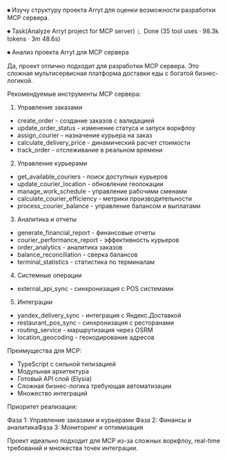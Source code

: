 
⏺ Изучу структуру проекта Arryt для оценки возможности разработки MCP сервера.

⏺ Task(Analyze Arryt project for MCP server)
  ⎿  Done (35 tool uses · 98.3k tokens · 3m 48.6s)                                                         

⏺ Анализ проекта Arryt для MCP сервера

  Да, проект отлично подходит для разработки MCP сервера. Это сложная мультисервисная платформа доставки еды
   с богатой бизнес-логикой.

  Рекомендуемые инструменты MCP сервера:

  1. Управление заказами
  - create_order - создание заказов с валидацией
  - update_order_status - изменение статуса и запуск воркфлоу
  - assign_courier - назначение курьера на заказ
  - calculate_delivery_price - динамический расчет стоимости
  - track_order - отслеживание в реальном времени

  2. Управление курьерами
  - get_available_couriers - поиск доступных курьеров
  - update_courier_location - обновление геолокации
  - manage_work_schedule - управление рабочими сменами
  - calculate_courier_efficiency - метрики производительности
  - process_courier_balance - управление балансом и выплатами

  3. Аналитика и отчеты
  - generate_financial_report - финансовые отчеты
  - courier_performance_report - эффективность курьеров
  - order_analytics - аналитика заказов
  - balance_reconciliation - сверка балансов
  - terminal_statistics - статистика по терминалам

  4. Системные операции
  - external_api_sync - синхронизация с POS системами

  5. Интеграции
  - yandex_delivery_sync - интеграция с Яндекс.Доставкой
  - restaurant_pos_sync - синхронизация с ресторанами
  - routing_service - маршрутизация через OSRM
  - location_geocoding - геокодирование адресов

  Преимущества для MCP:

  - TypeScript с сильной типизацией
  - Модульная архитектура
  - Готовый API слой (Elysia)
  - Сложная бизнес-логика требующая автоматизации
  - Множество интеграций

  Приоритет реализации:

  Фаза 1: Управление заказами и курьерами
  Фаза 2: Финансы и аналитикаФаза 3: Мониторинг и оптимизация

  Проект идеально подходит для MCP из-за сложных воркфлоу, real-time требований и множества точек
  интеграции.

